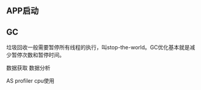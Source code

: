 
## APP启动

## GC

垃圾回收一般需要暂停所有线程的执行，叫stop-the-world。GC优化基本就是减少暂停次数和暂停时间。



数据获取
数据分析

AS profiler cpu使用
